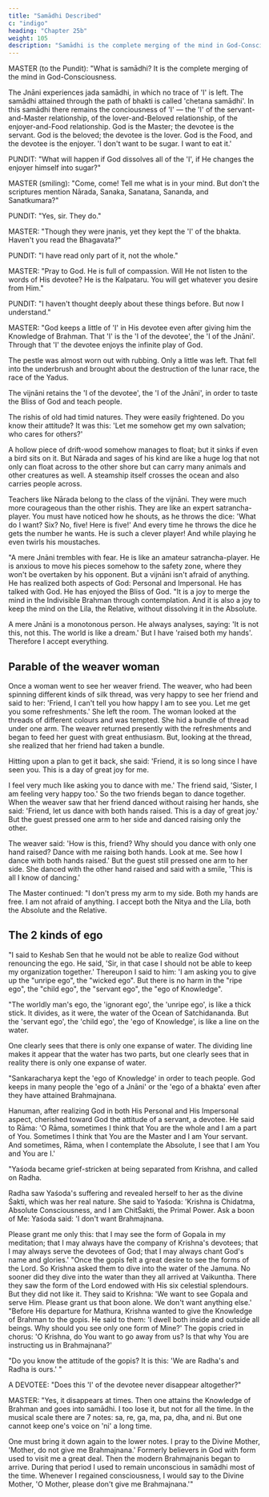 ```yaml
---
title: "Samādhi Described"
c: "indigo"
heading: "Chapter 25b"
weight: 105
description: "Samādhi is the complete merging of the mind in God-Consciousness"
---
```



MASTER (to the Pundit): "What is samādhi? It is the complete merging of the mind in God-Consciousness. 

The Jnāni experiences jada samādhi, in which no trace of 'I' is left. The samādhi attained through the path of bhakti is called 'chetana samādhi'. In this samādhi there remains the conciousness of 'I' ― the 'I' of the servant-and-Master relationship, of the lover-and-Beloved relationship, of the enjoyer-and-Food relationship.
God is the Master; the devotee is the servant. God is the beloved; the devotee is the lover. God is the Food, and the devotee is the enjoyer. 'I don't want to be sugar. I want to eat it.'

PUNDIT: "What will happen if God dissolves all of the 'I', if He changes the enjoyer himself into sugar?"

MASTER (smiling): "Come, come! Tell me what is in your mind. But don't the scriptures mention Nārada, Sanaka, Sanatana, Sananda, and Sanatkumara?"

PUNDIT: "Yes, sir. They do."

MASTER: "Though they were jnanis, yet they kept the 'I' of the bhakta. Haven't you read the Bhagavata?"

PUNDIT: "I have read only part of it, not the whole."

MASTER: "Pray to God. He is full of compassion. Will He not listen to the words of His devotee? He is the Kalpataru. You will get whatever you desire from Him."

PUNDIT: "I haven't thought deeply about these things before. But now I understand."

MASTER: "God keeps a little of 'I' in His devotee even after giving him the Knowledge of Brahman. That 'I' is the 'I of the devotee', the 'I of the Jnāni'. Through that 'I' the devotee enjoys the infinite play of God.

The pestle was almost worn out with rubbing. Only a little was left. That fell into the underbrush and brought about the destruction of the lunar race, the race of the Yadus. 

The vijnāni retains the 'I of the devotee', the 'I of the Jnāni', in order to taste the Bliss of God and teach people.

The rishis of old had timid natures. They were easily frightened. Do you know their attitude? It was this: 'Let me somehow get my own salvation; who cares for others?' 

A hollow piece of drift-wood somehow manages to float; but it sinks if even a bird sits on it. But Nārada and sages of his kind are like a huge log that not only can float across to the other shore but can carry many animals and other creatures as well. A steamship
itself crosses the ocean and also carries people across.

Teachers like Nārada belong to the class of the vijnāni. They were much more courageous than the other rishis. They are like an expert satrancha-player. You must
have noticed how he shouts, as he throws the dice: 'What do I want? Six? No, five! Here
is five!' And every time he throws the dice he gets the number he wants. He is such a
clever player! And while playing he even twirls his moustaches.

"A mere Jnāni trembles with fear. He is like an amateur satrancha-player. He is anxious
to move his pieces somehow to the safety zone, where they won't be overtaken by his
opponent. But a vijnāni isn't afraid of anything. He has realized both aspects of God:
Personal and Impersonal. He has talked with God. He has enjoyed the Bliss of God.
"It is a joy to merge the mind in the Indivisible Brahman through contemplation. And it
is also a joy to keep the mind on the Lila, the Relative, without dissolving it in the
Absolute.

A mere Jnāni is a monotonous person. He always analyses, saying: 'It is not this, not this. The world is like a dream.' But I have 'raised both my hands'. Therefore I accept everything.

## Parable of the weaver woman

Once a woman went to see her weaver friend. The weaver, who had been spinning different kinds of silk thread, was very happy to see her friend and said to
her: 'Friend, I can't tell you how happy I am to see you. Let me get you some refreshments.' She left the room. The woman looked at the threads of different colours
and was tempted. She hid a bundle of thread under one arm. The weaver returned presently with the refreshments and began to feed her guest with great enthusiasm. But,
looking at the thread, she realized that her friend had taken a bundle. 

Hitting upon a plan to get it back, she said: 'Friend, it is so long since I have seen you. This is a day of
great joy for me. 

I feel very much like asking you to dance with me.' The friend said, 'Sister, I am feeling very happy too.' So the two friends began to dance together. When
the weaver saw that her friend danced without raising her hands, she said: 'Friend, let
us dance with both hands raised. This is a day of great joy.' But the guest pressed one
arm to her side and danced raising only the other. 

The weaver said: 'How is this, friend? Why should you dance with only one hand raised? Dance with me raising both hands.
Look at me. See how I dance with both hands raised.' But the guest still pressed one
arm to her side. She danced with the other hand raised and said with a smile, 'This is all
I know of dancing.'

The Master continued: "I don't press my arm to my side. Both my hands are free. I am not afraid of anything. I accept both the Nitya and the Lila, both the Absolute and the Relative.

## The 2 kinds of ego

"I said to Keshab Sen that he would not be able to realize God without renouncing the ego. He said, 'Sir, in that case I should not be able to keep my organization together.' Thereupon I said to him: 'I am asking you to give up the "unripe ego", the "wicked ego".
But there is no harm in the "ripe ego", the "child ego", the "servant ego", the "ego of
Knowledge".

"The worldly man's ego, the 'ignorant ego', the 'unripe ego', is like a thick stick. It divides, as it were, the water of the Ocean of Satchidananda. But the 'servant ego', the 'child ego', the 'ego of Knowledge', is like a line on the water. 

One clearly sees that there is only one expanse of water. The dividing line makes it appear that the water has two parts, but one clearly sees that in reality there is only one expanse of water. 

"Sankaracharya kept the 'ego of Knowledge' in order to teach people. God keeps in many people the 'ego of a Jnāni' or the 'ego of a bhakta' even after they have attained Brahmajnana. 

Hanuman, after realizing God in both His Personal and His Impersonal aspect, cherished toward God the attitude of a servant, a devotee. He said to Rāma: 'O
Rāma, sometimes I think that You are the whole and I am a part of You. Sometimes I
think that You are the Master and I am Your servant. And sometimes, Rāma, when I
contemplate the Absolute, I see that I am You and You are I.'

"Yaśoda became grief-stricken at being separated from Krishna, and called on Radha.

Radha saw Yaśoda's suffering and revealed herself to her as the divine Śakti, which was her real nature. She said to Yaśoda: 'Krishna is Chidatma, Absolute Consciousness, and I am ChitŚakti, the Primal Power. Ask a boon of Me: Yaśoda said: 'I don't want Brahmajnana. 

Please grant me only this: that I may see the form of Gopala in my meditation; that I may always have the company of Krishna's devotees; that I may
always serve the devotees of God; that I may always chant God's name and glories.'
"Once the gopis felt a great desire to see the forms of the Lord. So Krishna asked them
to dive into the water of the Jamuna. No sooner did they dive into the water than they
all arrived at Vaikuntha. There they saw the form of the Lord endowed with His six
celestial splendours. But they did not like it. They said to Krishna: 'We want to see
Gopala and serve Him. Please grant us that boon alone. We don't want anything else.'
"Before His departure for Mathura, Krishna wanted to give the Knowledge of Brahman to
the gopis. He said to them: 'I dwell both inside and outside all beings. Why should you
see only one form of Mine?' The gopis cried in chorus: 'O Krishna, do You want to go
away from us? Is that why You are instructing us in Brahmajnana?'

"Do you know the attitude of the gopis? It is this: 'We are Radha's and Radha is ours.' "

A DEVOTEE: "Does this 'I' of the devotee never disappear altogether?"

MASTER: "Yes, it disappears at times. Then one attains the Knowledge of Brahman and goes into samādhi. I too lose it, but not for all the time. In the musical scale there are 7 notes: sa, re, ga, ma, pa, dha, and ni. But one cannot keep one's voice on 'ni' a
long time. 

One must bring it down again to the lower notes. I pray to the Divine Mother, 'Mother, do not give me Brahmajnana.' Formerly believers in God with form used to visit
me a great deal. Then the modern Brahmajnanis began to arrive. During that period I used to remain unconscious in samādhi most of the time. Whenever I regained consciousness, I would say to the Divine Mother, 'O Mother, please don't give me Brahmajnana.'"


